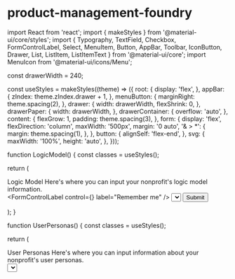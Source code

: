 # product-management-foundry

import React from 'react';
import { makeStyles } from '@material-ui/core/styles';
import { Typography, TextField, Checkbox, FormControlLabel, Select, MenuItem, Button, AppBar, Toolbar, IconButton, Drawer, List, ListItem, ListItemText } from '@material-ui/core';
import MenuIcon from '@material-ui/icons/Menu';

const drawerWidth = 240;

const useStyles = makeStyles((theme) => ({
  root: {
    display: 'flex',
  },
  appBar: {
    zIndex: theme.zIndex.drawer + 1,
  },
  menuButton: {
    marginRight: theme.spacing(2),
  },
  drawer: {
    width: drawerWidth,
    flexShrink: 0,
  },
  drawerPaper: {
    width: drawerWidth,
  },
  drawerContainer: {
    overflow: 'auto',
  },
  content: {
    flexGrow: 1,
    padding: theme.spacing(3),
  },
  form: {
    display: 'flex',
    flexDirection: 'column',
    maxWidth: '500px',
    margin: '0 auto',
    '& > *': {
      margin: theme.spacing(1),
    },
  },
  button: {
    alignSelf: 'flex-end',
  },
  svg: {
    maxWidth: '100%',
    height: 'auto',
  },
}));

function LogicModel() {
  const classes = useStyles();

  return (
    <div>
      <Typography variant="h4" gutterBottom>
        Logic Model
      </Typography>
      <Typography variant="body1" gutterBottom>
        Here's where you can input your nonprofit's logic model information.
      </Typography>
      <form className={classes.form}>
        <TextField id="name" label="Name" variant="outlined" />
        <TextField id="email" label="Email" variant="outlined" type="email" />
        <TextField id="password" label="Password" variant="outlined" type="password" />
        <FormControlLabel
          control={<Checkbox id="remember-me" />}
          label="Remember me"
        />
        <Select
          labelId="job-to-be-done"
          id="job-to-be-done"
          value=""
          variant="outlined"
        >
          <MenuItem value="">
            <em>Select a job to be done</em>
          </MenuItem>
          <MenuItem value={10}>Job 1</MenuItem>
          <MenuItem value={20}>Job 2</MenuItem>
          <MenuItem value={30}>Job 3</MenuItem>
        </Select>
        <Button variant="contained" color="primary" className={classes.button}>
          Submit
        </Button>
      </form>
    </div>
  );
}

function UserPersonas() {
  const classes = useStyles();

  return (
    <div>
      <Typography variant="h4" gutterBottom>
        User Personas
      </Typography>
      <Typography variant="body1" gutterBottom>
        Here's where you can input information about your nonprofit's user personas.
      </Typography>
      <form className={classes.form}>
        <TextField id="name" label="Name" variant="outlined" />
        <Select
          labelId="persona-type"
          id="persona-type"
          value=""
          variant="outlined"
        >
          <MenuItem value="">
            <em>Select a persona type
